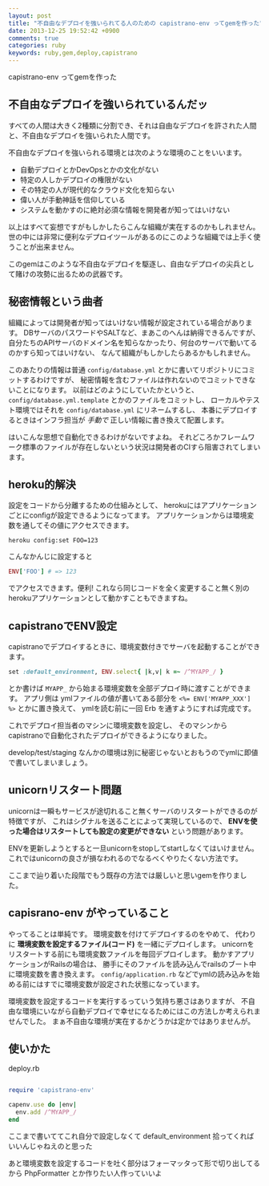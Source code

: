```yaml
---
layout: post
title: "不自由なデプロイを強いられてる人のための capistrano-env ってgemを作った"
date: 2013-12-25 19:52:42 +0900
comments: true
categories: ruby
keywords: ruby,gem,deploy,capistrano
---
```


capistrano-env ってgemを作った

## 不自由なデプロイを強いられているんだッ

すべての人間は大きく2種類に分割でき、それは自由なデプロイを許された人間と、不自由なデプロイを強いられた人間です。

不自由なデプロイを強いられる環境とは次のような環境のことをいいます。

- 自動デプロイとかDevOpsとかの文化がない
- 特定の人しかデプロイの権限がない
- その特定の人が現代的なクラウド文化を知らない
- 偉い人が手動神話を信仰している
- システムを動かすのに絶対必須な情報を開発者が知ってはいけない

以上はすべて妄想ですがもしかしたらこんな組織が実在するのかもしれません。
世の中には非常に便利なデプロイツールがあるのにこのような組織では上手く使うことが出来ません。

このgemはこのような不自由なデプロイを駆逐し、自由なデプロイの尖兵として賭けの攻勢に出るための武器です。

## 秘密情報という曲者

組織によっては開発者が知ってはいけない情報が設定されている場合があります。
DBサーバのパスワードやSALTなど、まあこのへんは納得できるんですが、
自分たちのAPIサーバのドメイン名を知らなかったり、何台のサーバで動いてるのかすら知ってはいけない、
なんて組織がもしかしたらあるかもしれません。

このあたりの情報は普通 `config/database.yml` とかに書いてリポジトリにコミットするわけですが、
秘密情報を含むファイルは作れないのでコミットできないことになります。
以前はどのようにしていたかというと、 `config/database.yml.template` とかのファイルをコミットし、
ローカルやテスト環境ではそれを `config/database.yml` にリネームするし、
本番にデプロイするときはインフラ担当が *手動で* 正しい情報に書き換えて配置します。

はいこんな思想で自動化できるわけがないですよね。
それどころかフレームワーク標準のファイルが存在しないという状況は開発者のCIすら阻害されてしまいます。

## heroku的解決

設定をコードから分離するための仕組みとして、
herokuにはアプリケーションごとにconfigが設定できるようになってます。
アプリケーションからは環境変数を通してその値にアクセスできます。

```
heroku config:set FOO=123
```

こんなかんじに設定すると

```ruby
ENV['FOO'] # => 123
```

でアクセスできます。便利!
これなら同じコードを全く変更すること無く別のherokuアプリケーションとして動かすこともできますね。

## capistranoでENV設定

capistranoでデプロイするときに、環境変数付きでサーバを起動することができます。

```ruby
set :default_environment, ENV.select{ |k,v| k =~ /^MYAPP_/ }
```

とか書けば `MYAPP_` から始まる環境変数を全部デプロイ時に渡すことができます。
アプリ側は ymlファイルの値が書いてある部分を `<%= ENV['MYAPP_XXX'] %>` とかに置き換えて、
ymlを読む前に一回 Erb を通すようにすれば完成です。

これでデプロイ担当者のマシンに環境変数を設定し、
そのマシンからcapistranoで自動化されたデプロイができるようになりました。

develop/test/staging なんかの環境は別に秘密じゃないとおもうのでymlに即値で書いてしまいましょう。

## unicornリスタート問題

unicornは一瞬もサービスが途切れること無くサーバのリスタートができるのが特徴ですが、
これはシグナルを送ることによって実現しているので、
**ENVを使った場合はリスタートしても設定の変更ができない** という問題があります。

ENVを更新しようとすると一旦unicornをstopしてstartしなくてはいけません。
これではunicornの良さが損なわれるのでなるべくやりたくない方法です。

ここまで辿り着いた段階でもう既存の方法では厳しいと思いgemを作りました。

## capisrano-env がやっていること

やってることは単純です。
環境変数を付けてデプロイするのをやめて、
代わりに **環境変数を設定するファイル(コード)** を一緒にデプロイします。
unicornをリスタートする前にも環境変数ファイルを毎回デプロイします。
動かすアプリケーションがRailsの場合は、
勝手にそのファイルを読み込んでrailsのブート中に環境変数を書き換えます。
`config/application.rb` などでymlの読み込みを始める前にはすでに環境変数が設定された状態になっています。

環境変数を設定するコードを実行するっていう気持ち悪さはありますが、
不自由な環境にいながら自動デプロイで幸せになるためにはこの方法しか考えられませんでした。
まぁ不自由な環境が実在するかどうかは定かではありませんが。

## 使いかた

deploy.rb

```ruby

require 'capistrano-env'

capenv.use do |env|
  env.add /^MYAPP_/
end

```

ここまで書いててこれ自分で設定しなくて default_environment 拾ってくればいいんじゃねえのと思った

あと環境変数を設定するコードを吐く部分はフォーマッタって形で切り出してるから PhpFormatter とか作りたい人作っていいよ
